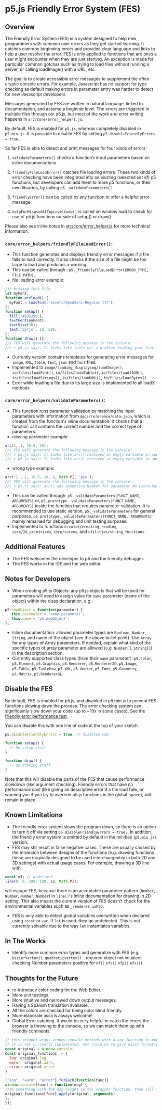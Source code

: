 # p5.js Friendly Error System (FES)

## Overview

The Friendly Error System (FES) is a system designed to help new programmers with common user errors as they get started learning. It catches common beginning errors and provides clear language and links to help a user resolve the error. FES is only applied to functions that are ones a user might encounter when they are just starting. An exception is made for particular common gotchas such as trying to load files without running a server, or calling loadImage() with a URL, etc.

The goal is to create accessible error messages to supplement the often cryptic console errors. For example, Javascript has no support for type checking as default making errors in parameter entry was harder to detect for new Javascript developers.

Messages generated by FES are written in natural language, linked to documentation, and assume a beginner level. The errors are triggered in multiple files through out p5.js, but most of the work and error writing happens in `src/core/error_helpers.js`.  

By default, FES is enabled for `p5.js`, whereas completely disabled in `p5.min.js`. It is possible to disable FES by setting `p5.disableFriendlyErrors = true;`.

So far FES is able to detect and print messages for four kinds of errors: 

1. `validateParameters()` checks a function’s input parameters based on inline documentations

2. `friendlyFileLoadError()` catches file loading errors. These two kinds of error checking have been integrated into an existing (selected set of) p5 functions, but developers can add them to more p5 functions, or their own libraries, by calling `p5._validateParameters()`

3. `friendlyError()` can be called by any function to offer a helpful error message

4. `helpForMisusedAtTopLevelCode()` is called on window load to check for use of p5.js functions outside of setup() or draw()

Please also see inline notes in [src/core/error_helper.js](https://github.com/processing/p5.js/blob/master/src/core/error_helpers.js) for more technical information.

### `core/error_helpers/friendlyFileLoadError()`: 
* This function generates and displays friendly error messages if a file fails to load correctly. It also checks if the size of a file might be too large to load and produces a warning. 
* This can be called through : `p5._friendlyFileLoadError(ERROR_TYPE, FILE_PATH)`.
* file loading error example:
````javascript
/// missing font file
let myFont;
function preload() {
  myFont = loadFont('assets/OpenSans-Regular.ttf');
};
function setup() {
  fill('#ED225D');
  textFont(myFont);
  textSize(36);
  text('p5*js', 10, 50);
};
function draw() {};
/// FES will generate the following message in the console:
/// > p5.js says: It looks like there was a problem loading your font. Try checking if the file path [assets/OpenSans-Regular.ttf] is correct, hosting the font online, or running a local server.[https://github.com/processing/p5.js/wiki/Local-server]
````
* Currently version contains templates for generating error messages for `image`, `XML`, `table`, `text`, `json` and `font` files.
* Implemented to `image/loading_displaying/loadImage()`, `io/files/loadFont()`, `io/files/loadTable()`, `io/files/loadJSON()`, `io/files/loadStrings()`, `io/files/loadXML()`, `io/files/loadBytes()`.
* Error while loading a file due to its large size is implemented to all loadX methods.

### `core/error_helpers/validateParameters()`:
* This function runs parameter validation by matching the input parameters with information from `docs/reference/data.json`, which is created from the function's inline documentation. It checks that a function call contains the correct number and the correct type of parameters. 
* missing parameter example:
````javascript
arc(1, 1, 10.5, 10);
/// FES will generate the following message in the console:
/// > p5.js says: It looks like arc() received an empty variable in spot #4 (zero-based index). If not intentional, this is often a problem with scope: [https://p5js.org/examples/data-variable-scope.html]. [http://p5js.org/reference/#p5/arc]
/// > p5.js says: It looks like arc() received an empty variable in spot #5 (zero-based index). If not intentional, this is often a problem with scope: [https://p5js.org/examples/data-variable-scope.html]. [http://p5js.org/reference/#p5/arc]

````
* wrong type example:
````javascript
arc('1', 1, 10.5, 10, 0, Math.PI, 'pie');
/// FES will generate the following message in the console:
/// > p5.js says: arc() was expecting Number for parameter #0 (zero-based index), received string instead. [http://p5js.org/reference/#p5/arc]
````
* This can be called through: `p5._validateParameters(FUNCT_NAME, ARGUMENTS)` 
or, `p5.prototype._validateParameters(FUNCT_NAME, ARGUMENTS)` inside the function that requires parameter validation. It is recommended to use static version, `p5._validateParameters` for general purposes. `p5.prototype._validateParameters(FUNCT_NAME, ARGUMENTS)` mainly remained for debugging and unit testing purposes.
* Implemented to functions in `color/creating_reading`, `core/2d_primitives`, `core/curves`, and `utilities/string_functions`. 

## Additional Features
* The FES welcomes the developer to p5 and the friendly debugger. 
* The FES works in the IDE and the web editor. 

## Notes for Developers
* When creating p5.js Objects: any p5.js objects that will be used for parameters will need to assign value for `name` parameter (name of the object) within the class declaration. e.g.: 
````javascript 
p5.newObject = function(parameter) {
   this.parameter = 'some parameter';
   this.name = 'p5.newObject';
};
````
* Inline documentation: allowed parameter types are `Boolean`, `Number`, `String`, and name of the object (see the above bullet point). Use `Array` for any types of Array parameters. If needed, explain what kind of the specific types of array parameter are allowed (e.g. `Number[]`, `String[]`) in the description section.
* Currently supported class types (have their `name` parameter): `p5.Color`, `p5.Element`, `p5.Graphics`, `p5.Renderer`, `p5.Renderer2D`, `p5.Image`, `p5.Table`, `p5.TableRow`, `p5.XML`, `p5.Vector`, `p5.Font`, `p5.Geometry`, `p5.Matrix`, `p5.RendererGL`.

## Disable the FES

By default, FES is enabled for p5.js, and disabled in p5.min.js to prevent FES functions slowing down the process. The error checking system can significantly slow down your code (up to ~10x in some cases). See the [friendly error performance test](https://github.com/processing/p5.js-website/blob/master/dist/assets/learn/performance/code/friendly-error-system/).

You can disable this with one line of code at the top of your sketch:

```javascript
p5.disableFriendlyErrors = true; // disables FES

function setup() {
  // Do setup stuff
}

function draw() {
  // Do drawing stuff
}
```

Note that this will disable the parts of the FES that cause performance slowdown (like argument checking). Friendly errors that have no performance cost (like giving an descriptive error if a file load fails, or warning you if you try to override p5.js functions in the global space), will remain in place. 

## Known Limitations
* The friendly error system slows the program down, so there is an option to turn it off via setting `p5.disableFriendlyErrors = true;`. In addition, the friendly error system is omitted by default in the minified (`p5.min.js`) version.
* FES may still result in false negative cases. These are usually caused by the mismatch between designs of the  functions (e.g. drawing functions those are originally designed to be used interchangeably in both 2D and 3D settings) with actual usage cases. For example, drawing a 3D line with 
```javascript 
const x3; // undefined
line(0, 0, 100, 100, x3, Math.PI);
```
 will escape FES, because there is an acceptable parameter pattern (`Number`, `Number`, `Number`, `Number`) in `line()`'s inline documentation for drawing in 2D setting. This also means the current version of FES doesn't check for the environmental variables such as `_renderer.isP3D`.
 * FES is only able to detect global variables overwritten when declared using `const` or `var`. If `let` is used, they go undetected. This is not currently solvable due to the way `let` instantiates variables.

## In The Works
* Identify more common error types and generalize with FES (e.g. `bezierVertex()`, `quadraticVertex()` - required object not initiated; checking Number parameters positive for `nf()` `nfc()` `nfp()` `nfs()`)

## Thoughts for the Future
* re-introduce color coding for the Web Editor.
* More unit testings.
* More intuitive and narrowed down output messages.
* Having a Spanish translation available.
* All the colors are checked for being color blind friendly.
* More elaborate ascii is always welcome! 
* Global Error catching. It would be very helpful to catch the errors the browser is throwing to the console, so we can match them up with friendly comments. 

```javascript
// this snippet wraps window.console methods with a new function to modify their functionality
// it is not currently implemented, but could be to give nicer formatted error messages
const original = window.console;
const original_functions  = {
  log: original.log,
  warn:  original.warn,
  error: original.error
}

["log", "warn", "error"].forEach(function(func){
window.console[func] = function(msg) {
//do something with the msg caught by the wrapper function, then call the original function
original_functions[func].apply(original, arguments)
};
});
```
